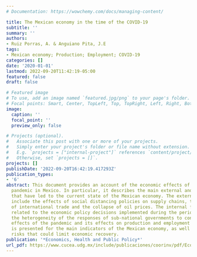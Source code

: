 ```yaml
---
# Documentation: https://wowchemy.com/docs/managing-content/

title: The Mexican economy in the time of the COVID-19
subtitle: ''
summary: ''
authors:
- Ruiz Porras, A. & Anguiano Pita, J.E
tags:
- Mexican economy; Production; Employment; COVID-19
categories: []
date: '2020-01-01'
lastmod: 2022-09-20T11:42:19-05:00
featured: false
draft: false

# Featured image
# To use, add an image named `featured.jpg/png` to your page's folder.
# Focal points: Smart, Center, TopLeft, Top, TopRight, Left, Right, BottomLeft, Bottom, BottomRight.
image:
  caption: ''
  focal_point: ''
  preview_only: false

# Projects (optional).
#   Associate this post with one or more of your projects.
#   Simply enter your project's folder or file name without extension.
#   E.g. `projects = ["internal-project"]` references `content/project/deep-learning/index.md`.
#   Otherwise, set `projects = []`.
projects: []
publishDate: '2022-09-20T16:42:19.417293Z'
publication_types:
- '6'
abstract: This document provides an account of the economic effects of the COVID-19
  pandemic in Mexico. In particular, it describes the main external and internal factors
  that have led to the current state of the Mexican economy. The external factors
  include the effects of social distancing policies on supply chains, the contraction
  of international trade and the collapse of oil prices. The internal factors are
  related to the economic policy decisions implemented during the period 2018 to 2020,
  the heterogeneity of the responses of sub-national governments to contain the economic
  effects of the pandemic and its effects on production and employment levels. A forecast
  is presented for the main indicators of the Mexican economy, as well as the potential
  risks that could limit economic recovery.
publication: '*Economics, Health and Public Policy*'
url_pdf: https://www.cucea.udg.mx/include/publicaciones/coorinv/pdf/EconomiaSaludyPoliticasPublicas.pdf
---
```

